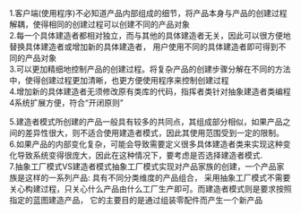 1.客户端(使用程序)不必知道产品内部组成的细节，将产品本身与产品的创建过程解耦，使得相同的创建过程可以创建不同的产品对象<br/>
2.每一个具体建造者都相对独立，而与其他的具体建造者无关，因此可以很方便地替换具体建造者或增加新的具体建造者， 
用户使用不同的具体建造者即可得到不同的产品对象<br/>
3.可以更加精细地控制产品的创建过程。将复杂产品的创建步骤分解在不同的方法中，使得创建过程更加清晰，也更方便使用程序来控制创建过程<br/>
4.增加新的具体建造者无须修改原有类库的代码，指挥者类针对抽象建造者类编程4系统扩展方便，符合“开闭原则”<br/>

5.建造者模式所创建的产品一般具有较多的共同点，其组成部分相似，如果产品之间的差异性很大，则不适合使用建造者模式，因此其使用范围受到一定的限制。<br/>
6.如果产品的内部变化复杂，可能会导致需要定义很多具体建造者类来实现这种变化导致系统变得很庞大，因此在这种情况下，要考虑是否选择建造者模式.<br/>
7.抽象工厂模式VS建造者模式抽象工厂模式实现对产品家族的创建，一个产品家族是这样的一系列产品: 具有不同分类维度的产品组合，
采用抽象工厂模式不需要关心构建过程，只关心什么产品由什么工厂生产即可。而建造者模式则是要求按照指定的蓝图建造产品，
它的主要目的是通过组装零配件而产生一个新产品